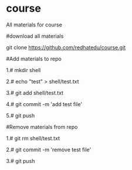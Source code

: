 # course
All materials for course

#download all materials

git clone https://github.com/redhatedu/course.git


#Add materials to repo

1.# mkdir shell

2.# echo "test" > shell/test.txt

3.# git add shell/test.txt

4.# git commit -m 'add test file'

5.# git push


#Remove materials from repo

1.# git rm shell/test.txt

2.# git commit -m 'remove test file'

3.# git push
